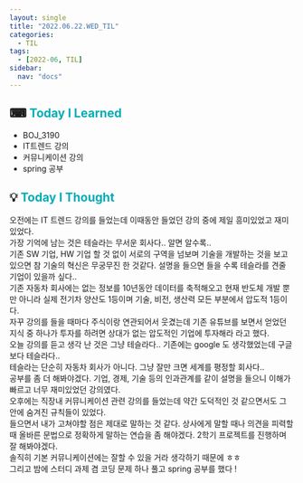 ```yaml
---
layout: single
title: "2022.06.22.WED_TIL"
categories:
  - TIL
tags:
  - [2022-06, TIL]
sidebar:
  nav: "docs"
---
```


## ⌨ <a style="color:#00adb5">Today I Learned</a>

- BOJ_3190
- IT트렌드 강의
- 커뮤니케이션 강의
- spring 공부

## 💡 <a style="color:#00adb5">Today I Thought</a>

오전에는 IT 트렌드 강의를 들었는데 이때동안 들었던 강의 중에 제일 흥미있었고 재미있었다.<br>
가장 기억에 남는 것은 테슬라는 무서운 회사다.. 알면 알수록.. <br>
기존 SW 기업, HW 기업 할 것 없이 서로의 구역을 넘보며 기술을 개발하는 것을 보고 있으면 참 기술의 혁신은 무궁무진 한 것같다. 설명을 들으면 들을 수록 테슬라를 견줄 기업이 있을까 싶다..<br>
기존 자동차 회사에는 없는 정보를 10년동안 데이터를 축적해오고 현재 반도체 개발 뿐만 아니라 실제 전기차 양산도 1등이며 기술, 비전, 생산력 모든 부분에서 압도적 1등이다.<br>
자꾸 강의를 들을 때마다 주식이랑 연관되어서 웃겼는데 기존 유튜브를 보면서 얻었던 지식 중 하나가 투자를 하려면 상대가 없는 압도적인 기업에 투자해라 라고 했다. <br>
오늘 강의를 듣고 생각 난 것은 그냥 테슬라다.. 기존에는 google 도 생각했었는데 구글보다 테슬라다..<br>
테슬라는 단순히 자동차 회사가 아니다. 그냥 잘만 크면 세계를 평정할 회사다..<br>
공부를 좀 더 해봐야겠다. 기업, 경제, 기술 등의 인과관계를 같이 설명을 들으니 이해가 빠르고 너무 재미있었던 강의였다.<br>
오후에는 직장내 커뮤니케이션 관련 강의를 들었는데 약간 도덕적인 것 같으면서도 그 안에 숨겨진 규칙들이 있었다.<br>
들으면서 내가 고쳐야할 점은 제대로 말하는 것 같다. 상사에게 말할 때나 의견을 피력할 때 올바른 문법으로 정확하게 말하는 연습을 좀 해야겠다. 2학기 프로젝트를 진행하며 잘 해봐야겠다.<br>
솔직히 기본 커뮤니케이션에는 잘할 수 있을 거라 생각하기 때문에 ㅎㅎ<br>
그리고 밤에 스터디 과제 겸 코딩 문제 하나 풀고 spring 공부를 했다 !
